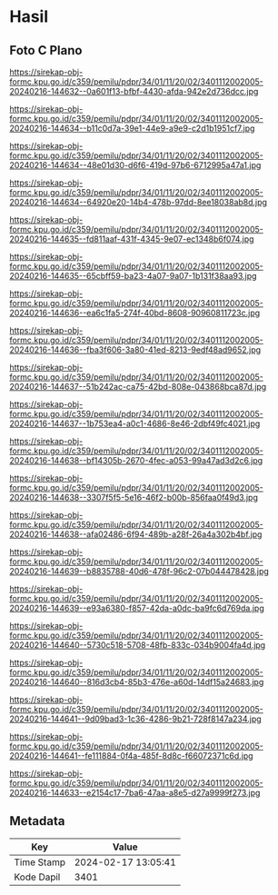 # Hasil

## Foto C Plano

https://sirekap-obj-formc.kpu.go.id/c359/pemilu/pdpr/34/01/11/20/02/3401112002005-20240216-144632--0a601f13-bfbf-4430-afda-942e2d736dcc.jpg

https://sirekap-obj-formc.kpu.go.id/c359/pemilu/pdpr/34/01/11/20/02/3401112002005-20240216-144634--b11c0d7a-39e1-44e9-a9e9-c2d1b1951cf7.jpg

https://sirekap-obj-formc.kpu.go.id/c359/pemilu/pdpr/34/01/11/20/02/3401112002005-20240216-144634--48e01d30-d6f6-419d-97b6-6712995a47a1.jpg

https://sirekap-obj-formc.kpu.go.id/c359/pemilu/pdpr/34/01/11/20/02/3401112002005-20240216-144634--64920e20-14b4-478b-97dd-8ee18038ab8d.jpg

https://sirekap-obj-formc.kpu.go.id/c359/pemilu/pdpr/34/01/11/20/02/3401112002005-20240216-144635--fd811aaf-431f-4345-9e07-ec1348b6f074.jpg

https://sirekap-obj-formc.kpu.go.id/c359/pemilu/pdpr/34/01/11/20/02/3401112002005-20240216-144635--65cbff59-ba23-4a07-9a07-1b131f38aa93.jpg

https://sirekap-obj-formc.kpu.go.id/c359/pemilu/pdpr/34/01/11/20/02/3401112002005-20240216-144636--ea6c1fa5-274f-40bd-8608-90960811723c.jpg

https://sirekap-obj-formc.kpu.go.id/c359/pemilu/pdpr/34/01/11/20/02/3401112002005-20240216-144636--fba3f606-3a80-41ed-8213-9edf48ad9652.jpg

https://sirekap-obj-formc.kpu.go.id/c359/pemilu/pdpr/34/01/11/20/02/3401112002005-20240216-144637--51b242ac-ca75-42bd-808e-043868bca87d.jpg

https://sirekap-obj-formc.kpu.go.id/c359/pemilu/pdpr/34/01/11/20/02/3401112002005-20240216-144637--1b753ea4-a0c1-4686-8e46-2dbf49fc4021.jpg

https://sirekap-obj-formc.kpu.go.id/c359/pemilu/pdpr/34/01/11/20/02/3401112002005-20240216-144638--bf14305b-2670-4fec-a053-99a47ad3d2c6.jpg

https://sirekap-obj-formc.kpu.go.id/c359/pemilu/pdpr/34/01/11/20/02/3401112002005-20240216-144638--3307f5f5-5e16-46f2-b00b-856faa0f49d3.jpg

https://sirekap-obj-formc.kpu.go.id/c359/pemilu/pdpr/34/01/11/20/02/3401112002005-20240216-144638--afa02486-6f94-489b-a28f-26a4a302b4bf.jpg

https://sirekap-obj-formc.kpu.go.id/c359/pemilu/pdpr/34/01/11/20/02/3401112002005-20240216-144639--b8835788-40d6-478f-96c2-07b044478428.jpg

https://sirekap-obj-formc.kpu.go.id/c359/pemilu/pdpr/34/01/11/20/02/3401112002005-20240216-144639--e93a6380-f857-42da-a0dc-ba9fc6d769da.jpg

https://sirekap-obj-formc.kpu.go.id/c359/pemilu/pdpr/34/01/11/20/02/3401112002005-20240216-144640--5730c518-5708-48fb-833c-034b9004fa4d.jpg

https://sirekap-obj-formc.kpu.go.id/c359/pemilu/pdpr/34/01/11/20/02/3401112002005-20240216-144640--816d3cb4-85b3-476e-a60d-14df15a24683.jpg

https://sirekap-obj-formc.kpu.go.id/c359/pemilu/pdpr/34/01/11/20/02/3401112002005-20240216-144641--9d09bad3-1c36-4286-9b21-728f8147a234.jpg

https://sirekap-obj-formc.kpu.go.id/c359/pemilu/pdpr/34/01/11/20/02/3401112002005-20240216-144641--fe111884-0f4a-485f-8d8c-f66072371c6d.jpg

https://sirekap-obj-formc.kpu.go.id/c359/pemilu/pdpr/34/01/11/20/02/3401112002005-20240216-144633--e2154c17-7ba6-47aa-a8e5-d27a9999f273.jpg


## Metadata

| Key        | Value               |
| ---------- | ------------------- |
| Time Stamp | 2024-02-17 13:05:41 |
| Kode Dapil | 3401                |



